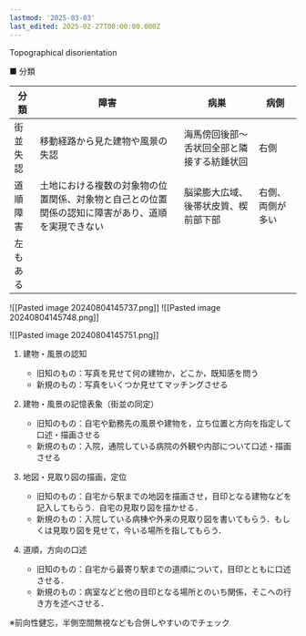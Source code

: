 ```yaml
---
lastmod: '2025-03-03'
last_edited: 2025-02-27T00:00:00.000Z
---
```


Topographical disorientation

■ 分類

| 分類     | 障害                                                                                               | 病巣                                       | 病側             |
| -------- | -------------------------------------------------------------------------------------------------- | ------------------------------------------ | ---------------- |
| 街並失認 | 移動経路から見た建物や風景の失認                                                                   | 海馬傍回後部～舌状回全部と隣接する紡錘状回 | 右側             |
| 道順障害 | 土地における複数の対象物の位置関係、対象物と自己との位置関係の認知に障害があり、道順を実現できない | 脳梁膨大広域、後帯状皮質、楔前部下部       | 右側、両側が多い |
| 左もある |

![[Pasted image 20240804145737.png]]
![[Pasted image 20240804145748.png]]

![[Pasted image 20240804145751.png]]

1. 建物・風景の認知

   - 旧知のもの：写真を見せて何の建物か，どこか，既知感を問う
   - 新規のもの：写真をいくつか見せてマッチングさせる

2. 建物・風景の記憶表象（街並の同定）

   - 旧知のもの：自宅や勤務先の風景や建物を，立ち位置と方向を指定して口述・描画させる
   - 新規のもの：入院，通院している病院の外観や内部について口述・描画させる

3. 地図・見取り図の描画，定位

   - 旧知のもの：自宅から駅までの地図を描画させ，目印となる建物などを記入してもらう．自宅の見取り図を描かせる．
   - 新規のもの：入院している病棟や外来の見取り図を書いてもらう．もしくは見取り図を見せて，今いる場所を指してもらう．

4. 道順，方向の口述
   - 旧知のもの：自宅から最寄り駅までの道順について，目印とともに口述させる．
   - 新規のもの：病室などと他の目印となる場所とのいち関係，そこへの行き方を述べさせる．

※前向性健忘，半側空間無視なども合併しやすいのでチェック
